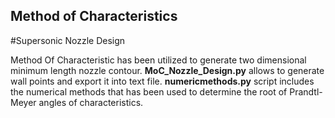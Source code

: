 ## Method of Characteristics

#Supersonic Nozzle Design

Method Of Characteristic has been utilized to generate two dimensional minimum length nozzle contour. **MoC_Nozzle_Design.py** allows to generate wall points and export it into text file. **numericmethods.py** script includes the numerical methods that has been used to determine the root of Prandtl-Meyer angles of characteristics.
